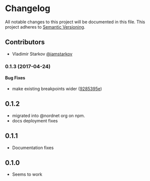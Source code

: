 # Changelog

All notable changes to this project will be documented in this file.
This project adheres to [Semantic Versioning](http://semver.org/).

## Contributors

* Vladimir Starkov [@iamstarkov][]

[@iamstarkov]: https://github.com/iamstarkov

### 0.1.3 (2017-04-24)

#### Bug Fixes

* make existing breakpoints wider ([9285395e](https://github.com/nordnet/grid/commit/9285395e))

## 0.1.2

* migrated into @nordnet org on npm.
* docs deployment fixes

## 0.1.1

* Documentation fixes

## 0.1.0

* Seems to work
